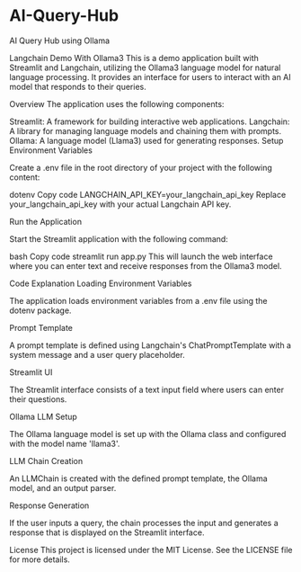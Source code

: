 # AI-Query-Hub
AI Query Hub using Ollama 

Langchain Demo With Ollama3
This is a demo application built with Streamlit and Langchain, utilizing the Ollama3 language model for natural language processing. It provides an interface for users to interact with an AI model that responds to their queries.

Overview
The application uses the following components:

Streamlit: A framework for building interactive web applications.
Langchain: A library for managing language models and chaining them with prompts.
Ollama: A language model (Llama3) used for generating responses.
Setup
Environment Variables

Create a .env file in the root directory of your project with the following content:

dotenv
Copy code
LANGCHAIN_API_KEY=your_langchain_api_key
Replace your_langchain_api_key with your actual Langchain API key.

Run the Application

Start the Streamlit application with the following command:

bash
Copy code
streamlit run app.py
This will launch the web interface where you can enter text and receive responses from the Ollama3 model.

Code Explanation
Loading Environment Variables

The application loads environment variables from a .env file using the dotenv package.

Prompt Template

A prompt template is defined using Langchain's ChatPromptTemplate with a system message and a user query placeholder.

Streamlit UI

The Streamlit interface consists of a text input field where users can enter their questions.

Ollama LLM Setup

The Ollama language model is set up with the Ollama class and configured with the model name 'llama3'.

LLM Chain Creation

An LLMChain is created with the defined prompt template, the Ollama model, and an output parser.

Response Generation

If the user inputs a query, the chain processes the input and generates a response that is displayed on the Streamlit interface.

License
This project is licensed under the MIT License. See the LICENSE file for more details.
